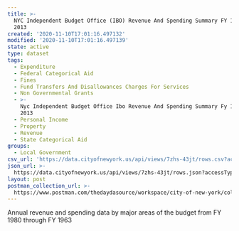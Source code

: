 ```yaml
---
title: >-
  NYC Independent Budget Office (IBO) Revenue And Spending Summary FY 1980 - FY
  2013
created: '2020-11-10T17:01:16.497132'
modified: '2020-11-10T17:01:16.497139'
state: active
type: dataset
tags:
  - Expenditure
  - Federal Categorical Aid
  - Fines
  - Fund Transfers And Disallowances Charges For Services
  - Non Governmental Grants
  - >-
    Nyc Independent Budget Office Ibo Revenue And Spending Summary Fy 1980 Fy
    2013
  - Personal Income
  - Property
  - Revenue
  - State Categorical Aid
groups:
  - Local Government
csv_url: 'https://data.cityofnewyork.us/api/views/7zhs-43jt/rows.csv?accessType=DOWNLOAD'
json_url: >-
  https://data.cityofnewyork.us/api/views/7zhs-43jt/rows.json?accessType=DOWNLOAD
layout: post
postman_collection_url: >-
  https://www.postman.com/thedaydasource/workspace/city-of-new-york/collection/15909983-4bf754c9-c701-4eb7-aec9-8a1b86ed8c43
---
```

Annual revenue and spending data by major areas of the budget from FY 1980 through FY 1963
